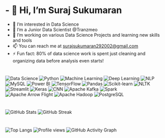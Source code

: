 # - 👋 Hi, I’m Suraj Sukumaran
- 👀 I’m interested in Data Science
- 💼 I’m a Junior Data Scientist @Tranzmeo
- 💞️ I’m working on various Data Science Projects and learning new skills and tools
- 📫 You can reach me at surajsukumaran292002@gmail.com
- ⚡ Fun fact:  80% of data science work is spent just cleaning and organizing data before analysis even starts!

#
   ![Data Science](https://img.shields.io/badge/Data%20Science-4B8BBE?style=for-the-badge&logo=python&logoColor=white) 
   ![Python](https://img.shields.io/badge/Python-3776AB?style=for-the-badge&logo=python&logoColor=white)
   ![Machine Learning](https://img.shields.io/badge/Machine%20Learning-0078D4?style=for-the-badge&logo=tensorflow&logoColor=white)
   ![Deep Learning](https://img.shields.io/badge/Deep%20Learning-FF6F00?style=for-the-badge&logo=pytorch&logoColor=white)
   ![NLP](https://img.shields.io/badge/NLP-4B8BBE?style=for-the-badge&logo=spaCy&logoColor=white)
   ![MySQL](https://img.shields.io/badge/MySQL-4479A1?style=for-the-badge&logo=mysql&logoColor=white)
   ![Power BI](https://img.shields.io/badge/Power%20BI-F2C811?style=for-the-badge&logo=powerbi&logoColor=black)
   ![TensorFlow](https://img.shields.io/badge/TensorFlow-FF6F00?style=for-the-badge&logo=tensorflow&logoColor=white)
   ![Pandas](https://img.shields.io/badge/Pandas-150458?style=for-the-badge&logo=pandas&logoColor=white)
   ![Scikit-learn](https://img.shields.io/badge/Scikit--learn-F7931E?style=for-the-badge&logo=scikitlearn&logoColor=white)
   ![NLTK](https://img.shields.io/badge/NLTK-85C1E9?style=for-the-badge&logo=python&logoColor=white)
   ![Streamlit](https://img.shields.io/badge/Streamlit-FF4B4B?style=for-the-badge&logo=streamlit&logoColor=white)
   ![Keras](https://img.shields.io/badge/Keras-D00000?style=for-the-badge&logo=keras&logoColor=white)
   ![CNN](https://img.shields.io/badge/Convolutional%20Neural%20Networks-0078D7?style=for-the-badge&logo=deeplearningai&logoColor=white)
   ![Apache Kafka](https://img.shields.io/badge/Apache%20Kafka-231F20?style=for-the-badge&logo=apachekafka&logoColor=white)
   ![Spark](https://img.shields.io/badge/Apache%20Spark-E25A1C?style=for-the-badge&logo=apachespark&logoColor=white)
   ![Apache Arrow Flight](https://img.shields.io/badge/Apache%20Arrow%20Flight-FF6600?style=for-the-badge&logo=apachearrow&logoColor=white)
   ![Apache Hadoop](https://img.shields.io/badge/Apache%20Hadoop-66CCFF?style=for-the-badge&logo=apachehadoop&logoColor=black)
   ![PostgreSQL](https://img.shields.io/badge/PostgreSQL-336791?style=for-the-badge&logo=postgresql&logoColor=white)
   

#
   ![GitHub Stats](https://github-readme-stats.vercel.app/api?username=SurajSukumaran29&show_icons=true&theme=radical)
   ![GitHub Streak](https://github-readme-streak-stats.herokuapp.com/?user=SurajSukumaran29&theme=radical)

#

![Top Langs](https://github-readme-stats.vercel.app/api/top-langs/?username=SurajSukumaran29&layout=compact&theme=radical)
![Profile views](https://komarev.com/ghpvc/?username=SurajSukumaran29&label=Profile%20views&color=0e75b6&style=flat)
![GitHub Activity Graph](https://github-readme-activity-graph.vercel.app/graph?username=SurajSukumaran29&theme=github-compact)

   

  


